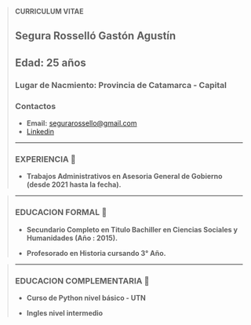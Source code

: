 > **CURRICULUM VITAE**
>   
> ## Segura Rosselló Gastón Agustín
> ## Edad: 25 años
> ### Lugar de Nacmiento: Provincia de Catamarca - Capital 
>
> ### Contactos
>
> - **Email:** segurarossello@gmail.com
> - [Linkedin](https://www.linkedin.com/in/gast%C3%B3n-agust%C3%ADn-segura-rossell%C3%B3-a00a74241/)
> 
>
> ____________________________________________________________________________________________
> ### EXPERIENCIA 📝
> - **Trabajos Administrativos en Asesoria General
de Gobierno (desde 2021 hasta la fecha).**

> ____________________________________________________________________________________________
>
> ### EDUCACION FORMAL 📝
> - **Secundario Completo en Titulo Bachiller en Ciencias Sociales y Humanidades (Año : 2015).**
> 
> - **Profesorado en Historia cursando 3° Año.**

> 
> ____________________________________________________________________________________________
>
> ###  EDUCACION COMPLEMENTARIA 📝
>
> - **Curso de Python nivel básico - UTN**
>
> - **Ingles nivel intermedio**
